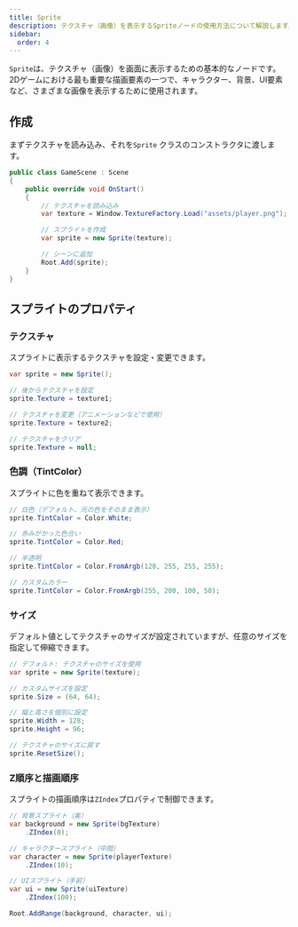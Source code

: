 ```yaml
---
title: Sprite
description: テクスチャ（画像）を表示するSpriteノードの使用方法について解説します。
sidebar:
  order: 4
---
```


`Sprite`は、テクスチャ（画像）を画面に表示するための基本的なノードです。2Dゲームにおける最も重要な描画要素の一つで、キャラクター、背景、UI要素など、さまざまな画像を表示するために使用されます。

## 作成

まずテクスチャを読み込み、それを`Sprite` クラスのコンストラクタに渡します。

```csharp title="基本的なスプライトの作成"
public class GameScene : Scene
{
    public override void OnStart()
    {
        // テクスチャを読み込み
        var texture = Window.TextureFactory.Load("assets/player.png");

        // スプライトを作成
        var sprite = new Sprite(texture);

        // シーンに追加
        Root.Add(sprite);
    }
}
```

## スプライトのプロパティ

### テクスチャ

スプライトに表示するテクスチャを設定・変更できます。

```csharp title="テクスチャの設定と変更"
var sprite = new Sprite();

// 後からテクスチャを設定
sprite.Texture = texture1;

// テクスチャを変更（アニメーションなどで使用）
sprite.Texture = texture2;

// テクスチャをクリア
sprite.Texture = null;
```

### 色調（TintColor）

スプライトに色を重ねて表示できます。

```csharp title="色調の設定"
// 白色（デフォルト、元の色をそのまま表示）
sprite.TintColor = Color.White;

// 赤みがかった色合い
sprite.TintColor = Color.Red;

// 半透明
sprite.TintColor = Color.FromArgb(128, 255, 255, 255);

// カスタムカラー
sprite.TintColor = Color.FromArgb(255, 200, 100, 50);
```

### サイズ

デフォルト値としてテクスチャのサイズが設定されていますが、任意のサイズを指定して伸縮できます。

```csharp title="サイズの制御"
// デフォルト: テクスチャのサイズを使用
var sprite = new Sprite(texture);

// カスタムサイズを設定
sprite.Size = (64, 64);

// 幅と高さを個別に設定
sprite.Width = 128;
sprite.Height = 96;

// テクスチャのサイズに戻す
sprite.ResetSize();
```

### Z順序と描画順序

スプライトの描画順序は`ZIndex`プロパティで制御できます。

```csharp title="描画順序の制御"
// 背景スプライト（奥）
var background = new Sprite(bgTexture)
    .ZIndex(0);

// キャラクタースプライト（中間）
var character = new Sprite(playerTexture)
    .ZIndex(10);

// UIスプライト（手前）
var ui = new Sprite(uiTexture)
    .ZIndex(100);

Root.AddRange(background, character, ui);
```
